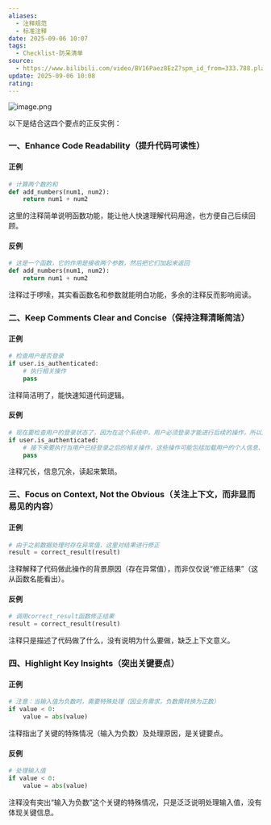 ```yaml
---
aliases:
  - 注释规范
  - 标准注释
date: 2025-09-06 10:07
tags:
  - Checklist-防呆清单
source:
  - https://www.bilibili.com/video/BV16Paez8EzZ?spm_id_from=333.788.player.switch&vd_source=7038f96b6bb3b14743531b102b109c43&p=7
update: 2025-09-06 10:08
rating:
---
```


![image.png](https://cdn.jsdelivr.net/gh/duanbiao2000/BlogGallery@main/picture/202509061010583.png)


以下是结合这四个要点的正反实例：

### 一、Enhance Code Readability（提升代码可读性）

#### 正例

```python
# 计算两个数的和
def add_numbers(num1, num2):
    return num1 + num2
```

这里的注释简单说明函数功能，能让他人快速理解代码用途，也方便自己后续回顾。

#### 反例

```python
# 这是一个函数，它的作用是接收两个参数，然后把它们加起来返回
def add_numbers(num1, num2):
    return num1 + num2
```

注释过于啰嗦，其实看函数名和参数就能明白功能，多余的注释反而影响阅读。

### 二、Keep Comments Clear and Concise（保持注释清晰简洁）

#### 正例

```python
# 检查用户是否登录
if user.is_authenticated:
    # 执行相关操作
    pass
```

注释简洁明了，能快速知道代码逻辑。

#### 反例

```python
# 现在要检查用户的登录状态了，因为在这个系统中，用户必须登录才能进行后续的操作，所以这里需要判断用户是否已经通过了身份验证
if user.is_authenticated:
    # 接下来要执行当用户已经登录之后的相关操作，这些操作可能包括加载用户的个人信息、显示特定的页面内容等等
    pass
```

注释冗长，信息冗余，读起来繁琐。

### 三、Focus on Context, Not the Obvious（关注上下文，而非显而易见的内容）

#### 正例

```python
# 由于之前数据处理时存在异常值，这里对结果进行修正
result = correct_result(result)
```

注释解释了代码做此操作的背景原因（存在异常值），而非仅仅说“修正结果”（这从函数名能看出）。

#### 反例

```python
# 调用correct_result函数修正结果
result = correct_result(result)
```

注释只是描述了代码做了什么，没有说明为什么要做，缺乏上下文意义。

### 四、Highlight Key Insights（突出关键要点）

#### 正例

```python
# 注意：当输入值为负数时，需要特殊处理（因业务需求，负数需转换为正数）
if value < 0:
    value = abs(value)
```

注释指出了关键的特殊情况（输入为负数）及处理原因，是关键要点。

#### 反例

```python
# 处理输入值
if value < 0:
    value = abs(value)
```

注释没有突出“输入为负数”这个关键的特殊情况，只是泛泛说明处理输入值，没有体现关键信息。
